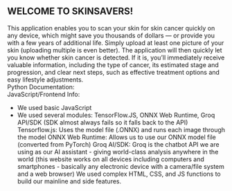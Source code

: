 WELCOME TO SKINSAVERS!
------
This application enables you to scan your skin for skin cancer quickly on any device, which might save you thousands of dollars — or provide you with a few years of additional life. Simply upload at least one picture of your skin (uploading multiple is even better). The application will then quickly let you know whether skin cancer is detected. If it is, you’ll immediately receive valuable information, including the type of cancer, its estimated stage and progression, and clear next steps, such as effective treatment options and easy lifestyle adjustments.  
Python Documentation:  
JavaScript/Frontend Info:
- We used basic JavaScript
- We used several modules: TensorFlow.JS, ONNX Web Runtime, Groq API/SDK (SDK almost always fails so it falls back to the API)
Tensorflow.js: Uses the model file (.ONNX) and runs each image through the model
ONNX Web Runtime: Allows us to use our ONNX model file (converted from PyTorch) 
Groq AI/SDK: Groq is the chatbot API we are using as our AI assistant - giving world-class analysis anywhere in the world (this website works on all devices including computers and smartphones - basically any electronic device with a camera/file system and a web browser)
We used complex HTML, CSS, and JS functions to build our mainline and side features.
